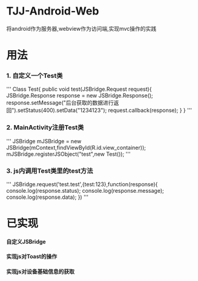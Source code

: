 # TJJ-Android-Web
将android作为服务器,webview作为访问端,实现mvc操作的实践
# 用法
### 1. 自定义一个Test类
'''
Class Test{
    public void test(JSBridge.Request request){
        JSBridge.Response response = new JSBridge.Response();
        response.setMessage("后台获取的数据进行返回").setStatus(400).setData("1234123");
        request.callback(response);
    }
}
'''
### 2. MainActivity注册Test类
'''
JSBridge mJSBridge = new JSBridge(mContext,findViewById(R.id.view_container));
mJSBridge.registerJSObject("test",new Test());
'''
### 3. js内调用Test类里的test方法
'''
JSBridge.request('test.test',{test:123},function(response){
    console.log(response.status);
    console.log(response.message);
    console.log(response.data);
})
'''
# 已实现
#### 自定义JSBridge
#### 实现js对Toast的操作
#### 实现js对设备基础信息的获取